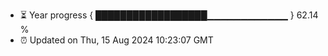 - ⏳ Year progress { ██████████████████▁▁▁▁▁▁▁▁▁▁▁▁ } 62.14 %
- ⏰ Updated on Thu, 15 Aug 2024 10:23:07 GMT

